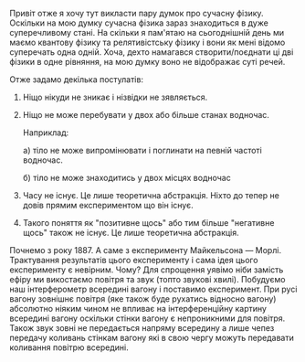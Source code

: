Привіт отже я хочу тут викласти пару думок про сучасну фізику.
Оскільки на мою думку сучасна фізика зараз знаходиться в дуже суперечливому стані.
На скільки я пам'ятаю на сьогоднішній день ми маємо квантову фізику та релятивістську фізику і вони як мені відомо суперечать одна одній.
Хоча, дехто намагався створити/поєднати ці дві фізики в одне рівняння, на мою думку воно не відображає суті речей.

Отже задамо декілька постулатів:

1) Ніщо нікуди не зникає і нізвідки не зявляється.
2) Ніщо не може перебувати у двох або більше станах водночас.

   Наприклад:

    а) тіло не може випромінювати і поглинати на певній частоті водночас.

    б) тіло не може знаходитись у двох місцях водночас
4) Часу не існує. Це лише теоретична абстракція. Ніхто до тепер не довів прямим експериментом що він існує.
5) Такого поняття як "позитивне щось" або тим більше "негативне щось" також не існує. Це лише теоретична абстракція.

Почнемо з року 1887. А саме з експерименту Майкельсона — Морлі. Трактування результатів цього експерименту і сама ідея цього експерименту є невірним. Чому?
Для спрощення уявімо ніби замість ефіру ми викостаємо повітря та звук (топто звукові хвилі).
Побудуємо наш інтерферометр всередині вагону і поставимо експеримент.
При русі вагону зовнішнє повітря (яке також буде рухатись відносно вагону) абсолютно ніяким чином не впливає на інтерференційну картину всередині вагону оскільки стінки
вагону є непроникними для повітря. Також звук зовні не передається напряму всередину а лише чепез передачу коливань стінкам вагону які в свою чергу можуть передавати коливання повітрю всередині.
